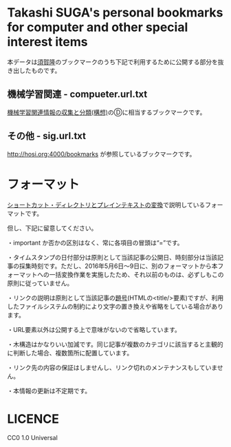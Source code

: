 Takashi SUGA's personal bookmarks for computer and other special interest items
===============================================================================

本データは[須賀隆](http://hosi.org:3000/TakashiSuga.ttl)のブックマークのうち下記で利用するために公開する部分を抜き出したものです。

## 機械学習関連 - compueter.url.txt

[機械学習関連情報の収集と分類(構想)](http://qiita.com/suchowan/items/459062590f7134dfc138)のⒹに相当するブックマークです。

## その他 - sig.url.txt

http://hosi.org:4000/bookmarks が参照しているブックマークです。

# フォーマット

[ショートカット・ディレクトリとプレインテキストの変換](http://qiita.com/suchowan/items/6556756d2e816c7255b7#3-%E3%82%B7%E3%83%A7%E3%83%BC%E3%83%88%E3%82%AB%E3%83%83%E3%83%88%E3%83%87%E3%82%A3%E3%83%AC%E3%82%AF%E3%83%88%E3%83%AA%E3%83%97%E3%83%AC%E3%82%A4%E3%83%B3%E3%83%86%E3%82%AD%E3%82%B9%E3%83%88)で説明しているフォーマットです。

但し、下記に留意してください。

・important か否かの区別はなく、常に各項目の冒頭は“=”です。

・タイムスタンプの日付部分は原則として当該記事の公開日、時刻部分は当該記事の採集時刻です。ただし、2016年5月6日～9日に、別のフォーマットから本フォーマットへの一括変換作業を実施したため、それ以前のものは、必ずしもこの原則に従っていません。

・リンクの説明は原則として当該記事の[題号](https://ja.wikibooks.org/wiki/%E8%91%97%E4%BD%9C%E6%A8%A9%E6%B3%95%E7%AC%AC20%E6%9D%A1)(HTMLの&lt;title/&gt;要素)ですが、利用したファイルシステムの制約により文字の置き換えや省略をしている場合があります。

・URL要素以外は公開する上で意味がないので省略しています。

・木構造はかなりいい加減です。同じ記事が複数のカテゴリに該当すると主観的に判断した場合、複数箇所に配置しています。

・リンク先の内容の保証はしませんし、リンク切れのメンテナンスもしていません。

・本情報の更新は不定期です。

# LICENCE

CC0 1.0 Universal


